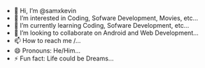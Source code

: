 - 👋 Hi, I’m @samxkevin
- 👀 I’m interested in Coding, Sofware Development, Movies, etc...
- 🌱 I’m currently learning Coding, Sofware Development, etc...
- 💞️ I’m looking to collaborate on Android and Web Development...
- 📫 How to reach me /<a text="LinkedIn" href="[URL](https://www.linkedin.com/in/samarth-anumula-2301722bb)"></a>...
- 😄 Pronouns: He/Him...
- ⚡ Fun fact: Life could be Dreams...

<!---
samxkevin/samxkevin is a ✨ special ✨ repository because its `README.md` (this file) appears on your GitHub profile.
You can click the Preview link to take a look at your changes.
--->
